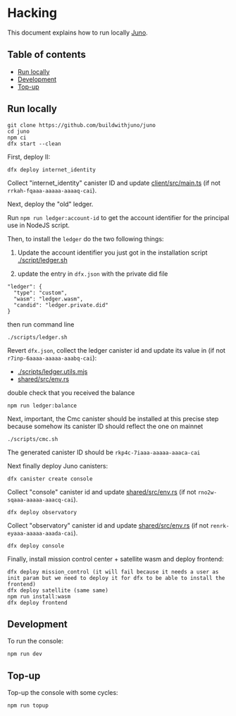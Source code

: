 # Hacking

This document explains how to run locally [Juno](https://juno.build).

## Table of contents

- [Run locally](#run-locally)
- [Development](#development)
- [Top-up](#top-up)

## Run locally

```
git clone https://github.com/buildwithjuno/juno
cd juno
npm ci
dfx start --clean
```

First, deploy II:

```
dfx deploy internet_identity
```

Collect "internet_identity" canister ID and update [client/src/main.ts](client/src/main.ts) (if not `rrkah-fqaaa-aaaaa-aaaaq-cai`).

Next, deploy the "old" ledger.

Run `npm run ledger:account-id` to get the account identifier for the principal use in NodeJS script.

Then, to install the `ledger` do the two following things:

1. Update the account identifier you just got in the installation script [./script/ledger.sh](./script/ledger.sh)

2. update the entry in `dfx.json` with the private did file

```
"ledger": {
  "type": "custom",
  "wasm": "ledger.wasm",
  "candid": "ledger.private.did"
}
```

then run command line

```
./scripts/ledger.sh
```

Revert `dfx.json`, collect the ledger canister id and update its value in (if not `r7inp-6aaaa-aaaaa-aaabq-cai`):

- [./scripts/ledger.utils.mjs](./scripts/ledger.utils.mjs)
- [shared/src/env.rs](./src/shared/src/env.rs)

double check that you received the balance

```
npm run ledger:balance
```

Next, important, the Cmc canister should be installed at this precise step because somehow its canister ID should reflect the one on mainnet

```
./scripts/cmc.sh
```

The generated canister ID should be `rkp4c-7iaaa-aaaaa-aaaca-cai`

Next finally deploy Juno canisters:

```
dfx canister create console
```

Collect "console" canister id and update [shared/src/env.rs](./src/shared/src/env.rs) (if not `rno2w-sqaaa-aaaaa-aaacq-cai`).

```
dfx deploy observatory
```

Collect "observatory" canister id and update [shared/src/env.rs](./src/shared/src/env.rs) (if not `renrk-eyaaa-aaaaa-aaada-cai`).

```
dfx deploy console
```

Finally, install mission control center + satellite wasm and deploy frontend:

```
dfx deploy mission_control (it will fail because it needs a user as init param but we need to deploy it for dfx to be able to install the frontend)
dfx deploy satellite (same same)
npm run install:wasm
dfx deploy frontend
```

## Development

To run the console:

```
npm run dev
```

## Top-up

Top-up the console with some cycles:

```
npm run topup
```
